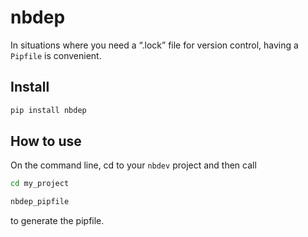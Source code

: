 nbdep
================

<!-- WARNING: THIS FILE WAS AUTOGENERATED! DO NOT EDIT! -->

In situations where you need a “.lock” file for version control, having
a `Pipfile` is convenient.

## Install

``` sh
pip install nbdep
```

## How to use

On the command line, cd to your `nbdev` project and then call

``` sh
cd my_project

nbdep_pipfile
```

to generate the pipfile.
